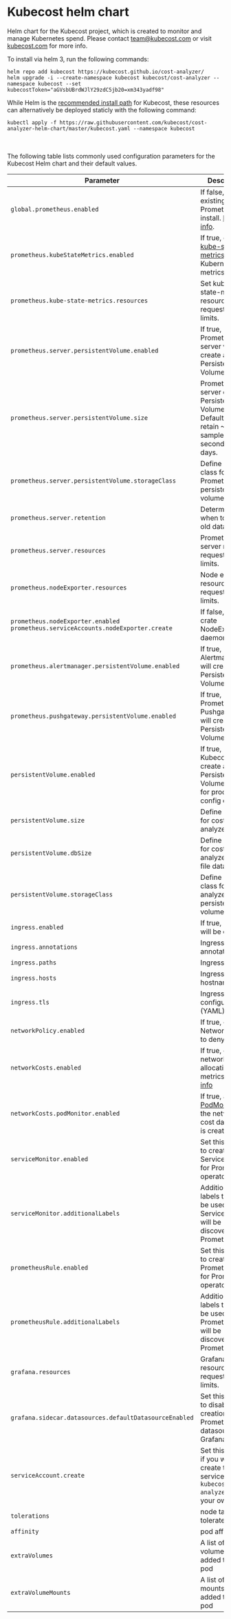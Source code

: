 # Kubecost helm chart
Helm chart for the Kubecost project, which is created to monitor and manage Kubernetes spend. Please contact team@kubecost.com or visit [kubecost.com](http://kubecost.com) for more info.

To install via helm 3, run the following commands:

```
helm repo add kubecost https://kubecost.github.io/cost-analyzer/
helm upgrade -i --create-namespace kubecost kubecost/cost-analyzer --namespace kubecost --set kubecostToken="aGVsbUBrdWJlY29zdC5jb20=xm343yadf98"
```

While Helm is the [recommended install path](http://kubecost.com/install) for Kubecost, these resources can alternatively be deployed staticly with the following command:<a name="manifest"></a>

```
kubectl apply -f https://raw.githubusercontent.com/kubecost/cost-analyzer-helm-chart/master/kubecost.yaml --namespace kubecost
```

<br/><br/>
<a name="config-options"></a>
The following table lists commonly used configuration parameters for the Kubecost Helm chart and their default values.

Parameter | Description | Default
--------- | ----------- | -------
`global.prometheus.enabled` | If false, use an existing Prometheus install. [More info](http://docs.kubecost.com/custom-prom). | `true`
`prometheus.kubeStateMetrics.enabled` | If true, deploy [kube-state-metrics](https://github.com/kubernetes/kube-state-metrics) for Kubernetes metrics | `true`
`prometheus.kube-state-metrics.resources` | Set kube-state-metrics resource requests and limits. | `{}`
`prometheus.server.persistentVolume.enabled` | If true, Prometheus server will create a Persistent Volume Claim. | `true`
`prometheus.server.persistentVolume.size` | Prometheus server data Persistent Volume size. Default set to retain ~6000 samples per second for 15 days. | `32Gi`
`prometheus.server.persistentVolume.storageClass` | Define storage class for Prometheus persistent volume  | `-`
`prometheus.server.retention` | Determines when to remove old data. | `15d`
`prometheus.server.resources` | Prometheus server resource requests and limits. | `{}`
`prometheus.nodeExporter.resources` | Node exporter resource requests and limits. | `{}`
`prometheus.nodeExporter.enabled` `prometheus.serviceAccounts.nodeExporter.create` | If false, do not crate NodeExporter daemonset.  | `true`
`prometheus.alertmanager.persistentVolume.enabled` | If true, Alertmanager will create a Persistent Volume Claim. | `true`
`prometheus.pushgateway.persistentVolume.enabled` | If true, Prometheus Pushgateway will create a Persistent Volume Claim. | `true`
`persistentVolume.enabled` | If true, Kubecost will create a Persistent Volume Claim for product config data.  | `true`
`persistentVolume.size` | Define PVC size for cost-analyzer  | `0.2Gi`
`persistentVolume.dbSize` | Define PVC size for cost-analyzer's flat file database  | `32.0Gi`
`persistentVolume.storageClass` | Define storage class for cost-analyzer's persistent volume  | `-`
`ingress.enabled` | If true, Ingress will be created | `false`
`ingress.annotations` | Ingress annotations | `{}`
`ingress.paths` | Ingress paths | `["/"]`
`ingress.hosts` | Ingress hostnames | `[cost-analyzer.local]`
`ingress.tls` | Ingress TLS configuration (YAML) | `[]`
`networkPolicy.enabled` | If true, create a NetworkPolicy to deny egress  | `false`
`networkCosts.enabled` | If true, collect network allocation metrics [More info](http://docs.kubecost.com/network-allocation) | `false`
`networkCosts.podMonitor.enabled` | If true, a [PodMonitor](https://github.com/coreos/prometheus-operator/blob/master/Documentation/api.md#podmonitor) for the network-cost daemonset is created | `false`
`serviceMonitor.enabled` | Set this to `true` to create ServiceMonitor for Prometheus operator | `false`
`serviceMonitor.additionalLabels` | Additional labels that can be used so ServiceMonitor will be discovered by Prometheus | `{}`
`prometheusRule.enabled` | Set this to `true` to create PrometheusRule for Prometheus operator | `false`
`prometheusRule.additionalLabels` | Additional labels that can be used so PrometheusRule will be discovered by Prometheus | `{}`
`grafana.resources` | Grafana resource requests and limits. | `{}`
`grafana.sidecar.datasources.defaultDatasourceEnabled` | Set this to `false` to disable creation of Prometheus datasource in Grafana | `true`
`serviceAccount.create` | Set this to `false` if you want to create the service account `kubecost-cost-analyzer` on your own | `true`
`tolerations` | node taints to tolerate | `[]`
`affinity` | pod affinity | `{}`
`extraVolumes` | A list of volumes to be added to the pod | `[]`|
`extraVolumeMounts` | A list of volume mounts to be added to the pod | `[]`
